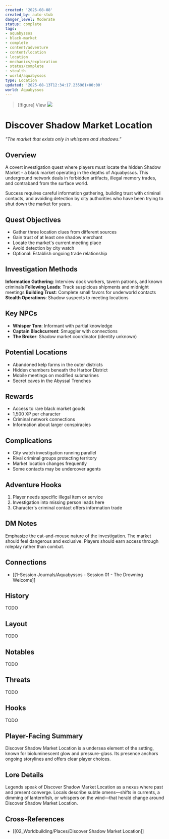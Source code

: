 ```yaml
---
created: '2025-08-08'
created_by: auto-stub
danger_level: Moderate
status: complete
tags:
- aquabyssos
- black-market
- complete
- content/adventure
- content/location
- location
- mechanics/exploration
- status/complete
- stealth
- world/aquabyssos
type: Location
updated: '2025-08-13T12:34:17.235961+00:00'
world: Aquabyssos
---
```




> [!figure] View
![](04_Resources/Assets/Locations/location-city-discover-shadow-market-location-discover-shadow-market-location.svg)





# Discover Shadow Market Location

*"The market that exists only in whispers and shadows."*

## Overview
A covert investigation quest where players must locate the hidden Shadow Market - a black market operating in the depths of Aquabyssos. This underground network deals in forbidden artifacts, illegal memory trades, and contraband from the surface world.

Success requires careful information gathering, building trust with criminal contacts, and avoiding detection by city authorities who have been trying to shut down the market for years.

## Quest Objectives
- Gather three location clues from different sources
- Gain trust of at least one shadow merchant
- Locate the market's current meeting place
- Avoid detection by city watch
- Optional: Establish ongoing trade relationship

## Investigation Methods
**Information Gathering**: Interview dock workers, tavern patrons, and known criminals
**Following Leads**: Track suspicious shipments and midnight meetings
**Building Trust**: Complete small favors for underworld contacts
**Stealth Operations**: Shadow suspects to meeting locations

## Key NPCs
- **Whisper Tom**: Informant with partial knowledge
- **Captain Blackcurrent**: Smuggler with connections
- **The Broker**: Shadow market coordinator (identity unknown)

## Potential Locations
- Abandoned kelp farms in the outer districts
- Hidden chambers beneath the Harbor District
- Mobile meetings on modified submarines
- Secret caves in the Abyssal Trenches

## Rewards
- Access to rare black market goods
- 1,500 XP per character
- Criminal network connections
- Information about larger conspiracies

## Complications
- City watch investigation running parallel
- Rival criminal groups protecting territory
- Market location changes frequently
- Some contacts may be undercover agents

## Adventure Hooks
1. Player needs specific illegal item or service
2. Investigation into missing person leads here
3. Character's criminal contact offers information trade

## DM Notes
Emphasize the cat-and-mouse nature of the investigation. The market should feel dangerous and exclusive. Players should earn access through roleplay rather than combat.


## Connections

- [[1-Session Journals/Aquabyssos - Session 01 - The Drowning Welcome]]


## History


TODO


## Layout


TODO


## Notables


TODO


## Threats


TODO


## Hooks


TODO

## Player-Facing Summary

Discover Shadow Market Location is a undersea element of the setting, known for bioluminescent glow and pressure-glass. Its presence anchors ongoing storylines and offers clear player choices.

## Lore Details

Legends speak of Discover Shadow Market Location as a nexus where past and present converge. Locals describe subtle omens—shifts in currents, a dimming of lanternfish, or whispers on the wind—that herald change around Discover Shadow Market Location.

## Cross-References

- [[02_Worldbuilding/Places/Discover Shadow Market Location]]

<!-- enriched: true -->
